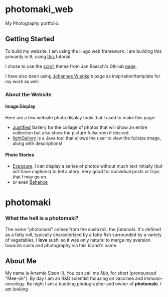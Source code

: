 # photomaki_web
My Photography portfolio.

## Getting Started 
To build my website, I am using the Hugo web framework. I am building this primarily in R, using [this](https://seanlee0622.medium.com/create-and-publish-a-website-with-r-and-hugo-2b7d1ff236f5) tutorial.

I chose to use the [scroll](https://themes.gohugo.io/themes/hugo-scroll/) theme from Jan Raasch's GitHub [page](https://github.com/janraasch/hugo-scroll). 

I have also been using [Johannes Wienke](http://miromannino.github.io/Justified-Gallery/)'s page as inspiration/template for my work as well.

### About the Website

#### Image Display

Here are a few website photo display tools that I used to make this page:
- [Justified](http://miromannino.github.io/Justified-Gallery/) Gallery for the collage of photos that will show an entire collection but also show the picture fullscreen if desired.
- [lightGallery](https://www.lightgalleryjs.com) is a Java tool that allows the user to view the fullsize image, along with descriptions!

#### Photo Stories
- [Exposure](https://www.johanneswienke.de/posts/2020/05/a-new-portfolio/). I can display a series of photos without much text initially (but will have captions) to tell a story. Very good for individual posts or trips that I may go on.
- or even [Behance](https://www.johanneswienke.de/posts/2020/05/a-new-portfolio/)

# photomaki

### What the hell is a photomaki?
The name "photomaki" comes from the sushi roll, the *futomaki*. It's defined as a fatty roll, typically characterized by a fatty fish surrounded by a variety of vegetables. I **love** sushi so it was only natural to merge my aversion towards sushi and photography via this brand's name.


## About Me
My name is Artemio Sison III. You can call me *Mio*, for short (pronounced "Mee-oh"). By day I am an R&D scientist focusing on vaccines and immuno-oncology. By night I am a budding photographer and owner of **photomaki**. I am looking 